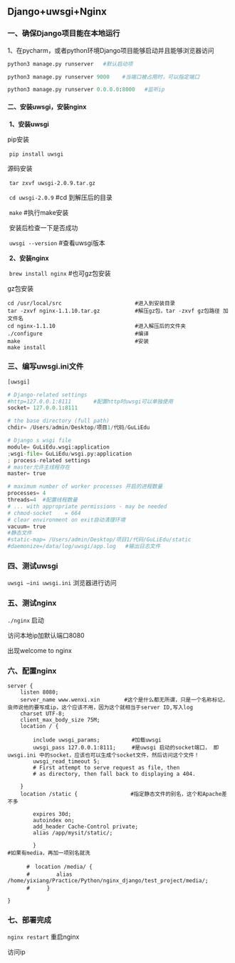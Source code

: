##  **Django+uwsgi+Nginx**

### **一、确保Django项目能在本地运行**

1、在pycharm，或者python环境Django项目能够启动并且能够浏览器访问

```python
python3 manage.py runserver   #默认启动项

python3 manage.py runserver 9000    #当端口被占用时，可以指定端口

python3 manage.py runserver 0.0.0.0:8000   #监听ip
```



#### **二、安装uwsgi，安装nginx**

​	**1、安装uwsgi**

pip安装

​	`pip install uwsgi`

源码安装

​	`tar zxvf uwsgi-2.0.9.tar.gz`

​	`cd uwsgi-2.0.9`	 #cd 到解压后的目录

​	`make`  #执行make安装

​	安装后检查一下是否成功

​	`uwsgi --version`  #查看uwsgi版本

​	**2、安装nginx**

​	`brew install nginx`  #也可gz包安装

gz包安装

```
cd /usr/local/src                       #进入到安装目录
tar -zxvf nginx-1.1.10.tar.gz           #解压gz包，tar -zxvf gz包路径 加文件名
cd nginx-1.1.10                         #进入解压后的文件夹
./configure                             #编译
make                                    #安装
make install
```

### **三、编写uwsgi.ini文件**

```python
[uwsgi]

# Django-related settings
#http=127.0.0.1:8111       #配置http时uwsgi可以单独使用
socket= 127.0.0.1:8111

# the base directory (full path)
chdir= /Users/admin/Desktop/项目1/代码/GuLiEdu

# Django s wsgi file
module= GuLiEdu.wsgi:application
;wsgi-file= GuLiEdu/wsgi.py:application
; process-related settings
# master允许主线程存在
master= true

# maximum number of worker processes 开启的进程数量
processes= 4
threads=4  #配置线程数量
# ... with appropriate permissions - may be needed
# chmod-socket    = 664
# clear environment on exit自动清理环境
vacuum= true
#静态文件
#static-map= /Users/admin/Desktop/项目1/代码/GuLiEdu/static
#daemonize=/data/log/uwsgi/app.log   #输出日志文件
```



### **四、测试uwsgi**

`uwsgi —ini uwsgi.ini` 浏览器进行访问

### **五、测试nginx**

`./nginx`	启动

访问本地ip加默认端口8080

出现welcome to nginx

### 六、配置nginx

```
server {
    listen 8080;
    server_name www.wenxi.xin 　　　　#这个是什么都无所谓，只是一个名称标记，虫师说他的要写成ip，这个应该不用，因为这个就相当于server ID,写入log
    charset UTF-8;
    client_max_body_size 75M;
    location / {

        include uwsgi_params;　　　　　　#加载uwsgi
        uwsgi_pass 127.0.0.1:8111;     #是uwsgi 启动的socket端口， 即 uwsgi.ini 中的socket，应该也可以生成个socket文件，然后访问这个文件！
        uwsgi_read_timeout 5;
        # First attempt to serve request as file, then
        # as directory, then fall back to displaying a 404.

    }
    location /static {　　　　　　　　　　#指定静态文件的别名，这个和Apache差不多

        expires 30d;
        autoindex on; 
        add_header Cache-Control private;
        alias /app/mysit/static/;

        }
#如果有media，再加一项别名就洗

　　　 #　location /media/ {
      #     　　alias  /home/yixiang/Practice/Python/nginx_django/test_project/media/;
      # 　　 }

}
```



### **七、部署完成**

`nginx restart` 重启nginx

访问ip